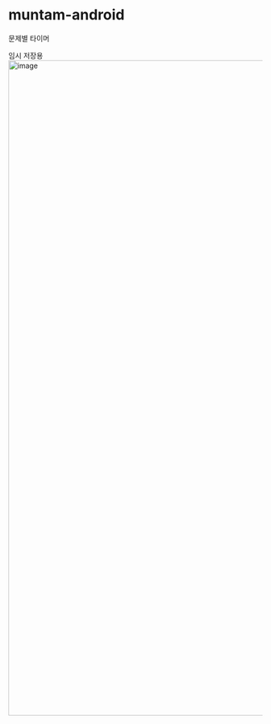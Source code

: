# muntam-android
문제별 타이머

임시 저장용
<img width="1296" alt="image" src="https://user-images.githubusercontent.com/62280009/218173428-17565e40-4281-4143-a988-c0c970ca6d49.png">
